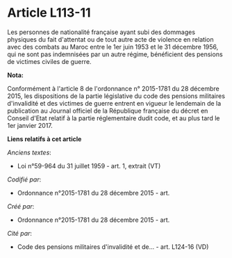 # Article L113-11

Les personnes de nationalité française ayant subi des dommages physiques du fait d'attentat ou de tout autre acte de violence
en relation avec des combats au Maroc entre le 1er juin 1953 et le 31 décembre 1956, qui ne sont pas indemnisées par un autre
régime, bénéficient des pensions de victimes civiles de guerre.

**Nota:**

Conformément à l'article 8 de l'ordonnance n° 2015-1781 du 28 décembre 2015, les dispositions de la partie législative du
code des pensions militaires d'invalidité et des victimes de guerre entrent en vigueur le lendemain de la publication au
Journal officiel de la République française du décret en Conseil d'Etat relatif à la partie réglementaire dudit code, et au
plus tard le 1er janvier 2017.

**Liens relatifs à cet article**

_Anciens textes_:

  - Loi n°59-964 du 31 juillet 1959 - art. 1, extrait (VT)

_Codifié par_:

  - Ordonnance n°2015-1781 du 28 décembre 2015 - art.

_Créé par_:

  - Ordonnance n°2015-1781 du 28 décembre 2015 - art.

_Cité par_:

  - Code des pensions militaires d'invalidité et de... - art. L124-16 (VD)
